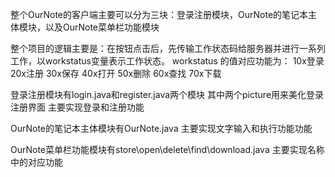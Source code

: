 整个OurNote的客户端主要可以分为三块：登录注册模块，OurNote的笔记本主体模块，以及OurNote菜单栏功能模块

整个项目的逻辑主要是：在按钮点击后，先传输工作状态码给服务器并进行一系列工作，以workstatus变量表示工作状态。
workstatus 的值对应功能为： 10x登录 20x注册 30x保存 40x打开 50x删除 60x查找 70x下载

登录注册模块有login.java和register.java两个模块
其中两个picture用来美化登录注册界面
主要实现登录和注册功能

OurNote的笔记本主体模块有OurNote.java
主要实现文字输入和执行功能功能

OurNote菜单栏功能模块有store\open\delete\find\download.java
主要实现名称中的对应功能
